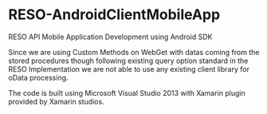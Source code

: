 RESO-AndroidClientMobileApp
===========================

RESO API Mobile Application Development using Android SDK

Since we are using Custom Methods on WebGet with datas coming from the stored procedures though following existing query option standard in the RESO Implementation we are not able to use any existing client library for oData processing.

The code is built using Microsoft Visual Studio 2013 with Xamarin plugin provided by Xamarin studios.

